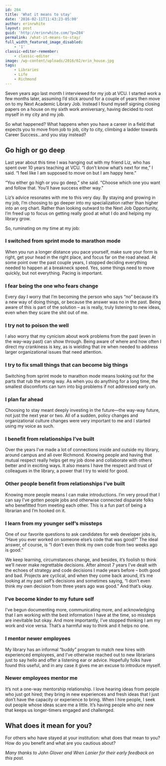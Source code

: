 ```yaml
---
id: 284
title: 'What it means to stay'
date: '2016-02-11T11:43:23-05:00'
author: erinrwhite
layout: post
guid: 'http://erinrwhite.com/?p=284'
permalink: /what-it-means-to-stay/
full_width_featured_image_disabled:
    - '1'
classic-editor-remember:
    - classic-editor
image: /wp-content/uploads/2016/02/erin_house.jpg
tags:
    - Libraries
    - Life
    - Richmond
---
```


Seven years ago last month I interviewed for my job at VCU. I started work a few months later, assuming I’d stick around for a couple of years then move on to my Next Academic Library Job. Instead I found myself signing closing papers on a house on my sixth work anniversary, having decided to root myself in my city and my job.

So what happened? What happens when you have a career in a field that expects you to move from job to job, city to city, climbing a ladder towards Career Success…and you stay instead?

## Go high or go deep

Last year about this time I was hanging out with my friend Liz, who has spent over 10 years teaching at VCU. “I don’t know what’s next for me,” I said. “I feel like I am supposed to move on but I am happy here.”

“You either go high or you go deep,” she said. “Choose which one you want and follow that. You’ll have success either way.”

Liz’s advice resonates with me to this very day. By staying and growing in my job, I’m choosing to go deeper into my specialization rather than higher into an org chart. Rather than looking outward to the Next Job Opportunity, I’m freed up to focus on getting really good at what I do and helping my library grow.

So, ruminating on my time at my job:

### I switched from sprint mode to marathon mode

When you run a longer distance you pace yourself, make sure your form is right, get your head in the right place, and focus far on the road ahead. At some point over the past couple years, I stopped deciding everything needed to happen at a breakneck speed. Yes, some things need to move quickly, but not everything. Pacing is important.

### I fear being the one who fears change

Every day I worry that I’m becoming the person who says “no” because it’s a new way of doing things, or because the answer was no in the past. Being aware of this is part of the solution – as is really, truly listening to new ideas, even when they scare the shit out of me.

### I try not to poison the well

I also worry that my cynicism about work problems from the past (even in the way-way past) can show through. Being aware of where and how often I direct my crankiness is key, as is wielding that ire when needed to address larger organizational issues that need attention.

### I try to fix small things that can become big things

Switching from sprint mode to marathon mode means looking out for the parts that rub the wrong way. As when you do anything for a long time, the smallest discomforts can turn into big problems if not addressed early on.

### I plan far ahead

Choosing to stay meant deeply investing in the future—the way-way future, not just the next year or two. All of a sudden, policy changes and organizational culture changes were very important to me and I started using my voice as such.

### I benefit from relationships I’ve built

Over the years I’ve made a lot of connections inside and outside my library, around campus and all over Richmond. Knowing people and having that mutual respect really helps get my job done and collaborate with others better and in exciting ways. It also means I have the respect and trust of colleagues in the library, a power that I try to wield for good.

### Other people benefit from relationships I’ve built

Knowing more people means I can make introductions. I’m very proud that I can say I’ve gotten people jobs and otherwise connected disparate folks who benefitted from meeting each other. This is a fun part of being a librarian and I’m hooked on it.

### I learn from my younger self’s missteps

One of our favorite questions to ask candidates for web developer jobs is, “Have you ever worked on someone else’s code that was good?” The ideal answer, of course, is “I don’t even think my own code from two weeks ago is good.”

We keep learning, circumstances change, and besides, it’s foolish to think we’ll never make regrettable decisions. After almost 7 years I’ve dealt with the echoes of strategy and code decisions I made years before – both good and bad. Projects are cyclical, and when they come back around, it’s me looking at my past self’s decisions and sometimes saying, “I don’t even think my own decision from three years ago was good.” And that’s okay.

### I’ve become kinder to my future self

I’ve begun documenting more, communicating more, and acknowledging that I am working with the best information I have at the time, so missteps are inevitable but okay. And more importantly, I’ve stopped thinking I am my work and vice versa. That’s a harmful way to think and it helps no one.

### I mentor newer employees

My library has an informal “buddy” program to match new hires with experienced employees, and I’ve otherwise reached out to new librarians just to say hello and offer a listening ear or advice. Hopefully folks have found this useful, and in any case it gives me an excuse to introduce myself.

### Newer employees mentor me

It’s not a one-way mentorship relationship. I love hearing ideas from people who just got hired; they bring in new experiences and fresh ideas that I just don’t have the capacity or experience to bring. When I hire people, I seek out people whose ideas scare me a little. It’s having people who *are* new that keeps us longer-timers engaged and challenged.

## What does it mean for you?

For others who have stayed at your institution: what does that mean to you? How do you benefit and what are you cautious about?

*Many thanks to John Glover and Wren Lanier for their early feedback on this post.*